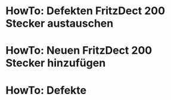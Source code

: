 # HowTo: Defekten FritzDect 200 Stecker austauschen
# HowTo: Neuen FritzDect 200 Stecker hinzufügen
# HowTo: Defekte 
<!--stackedit_data:
eyJoaXN0b3J5IjpbMTYxOTg5NTc2MV19
-->